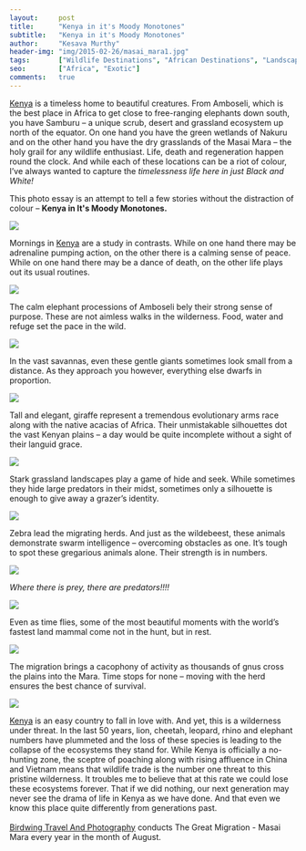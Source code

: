 ```yaml
---
layout:     post
title:      "Kenya in it's Moody Monotones"
subtitle:   "Kenya in it's Moody Monotones"
author:     "Kesava Murthy"
header-img: "img/2015-02-26/masai_mara1.jpg"
tags:       ["Wildlife Destinations", "African Destinations", "Landscape Destinations", "Maasai Maara", "Black and Whites", "Tips and Tricks"]
seo:		["Africa", "Exotic"]
comments:   true
---
```


<p><a href="http://www.wilderhood.com/destination/Masai%20Mara" target="_blank">Kenya</a> is a timeless home to beautiful creatures. From Amboseli, which is the best place in Africa to get close to free-ranging elephants down south, you have Samburu – a unique scrub, desert and grassland ecosystem up north of the equator. On one hand you have the green wetlands of Nakuru and on the other hand you have the dry grasslands of the Masai Mara – the holy grail for any wildlife enthusiast. Life, death and regeneration happen round the clock. And while each of these locations can be a riot of colour, I’ve always wanted to capture the <em>timelessness life here in just Black and White!</em></p>

<p>This photo essay is an attempt to tell a few stories without the distraction of colour – <strong>Kenya in It's Moody Monotones.</strong></p>


<img src="{{ site.baseurl }}/img/2015-02-26/masai_mara1.jpg">


<p>Mornings in <a href="http://www.wilderhood.com/destination/Masai%20Mara" target="_blank">Kenya</a> are a study in contrasts. While on one hand there may be adrenaline pumping action, on the other there is a calming sense of peace. While on one hand there may be a dance of death, on the other life plays out its usual routines.</p>

<img src="{{ site.baseurl }}/img/2015-02-26/masai_mara2.jpg">


<p>The calm elephant processions of Amboseli bely their strong sense of purpose. These are not aimless walks in the wilderness. Food, water and refuge set the pace in the wild.</p>

<img src="{{ site.baseurl }}/img/2015-02-26/masai_mara3.jpg">

<p>In the vast savannas, even these gentle giants sometimes look small from a distance. As they approach you however, everything else dwarfs in proportion.</p>

<img src="{{ site.baseurl }}/img/2015-02-26/masai_mara4.jpg">

<p>Tall and elegant, giraffe represent a tremendous evolutionary arms race along with the native acacias of Africa. Their unmistakable silhouettes dot the vast Kenyan plains – a day would be quite incomplete without a sight of their languid grace.</p>

<img src="{{ site.baseurl }}/img/2015-02-26/masai_mara5.jpg">


<p>Stark grassland landscapes play a game of hide and seek. While sometimes they hide large predators in their midst, sometimes only a silhouette is enough to give away a grazer’s identity.</p>

<img src="{{ site.baseurl }}/img/2015-02-26/masai_mara6.jpg">

<p>Zebra lead the migrating herds. And just as the wildebeest, these animals demonstrate swarm intelligence – overcoming obstacles as one. It’s tough to spot these gregarious animals alone. Their strength is in numbers.</p>

<img src="{{ site.baseurl }}/img/2015-02-26/masai_mara7.jpg">

<em>Where there is prey, there are predators!!!!</em>

<img src="{{ site.baseurl }}/img/2015-02-26/masai_mara8.jpg">

<p>Even as time flies, some of the most beautiful moments with the world’s fastest land mammal come not in the hunt, but in rest.</p>

<img src="{{ site.baseurl }}/img/2015-02-26/masai_mara9.jpg">

The migration brings a cacophony of activity as thousands of gnus cross the plains into the Mara. Time stops for none – moving with the herd ensures the best chance of survival.

<img src="{{ site.baseurl }}/img/2015-02-26/masai_mara10.jpg">

<p><a href="http://www.wilderhood.com/destination/Masai%20Mara" target="_blank">Kenya</a> is an easy country to fall in love with. And yet, this is a wilderness under threat. In the last 50 years, lion, cheetah, leopard, rhino and elephant numbers have plummeted and the loss of these species is leading to the collapse of the ecosystems they stand for. While Kenya is officially a no-hunting zone, the sceptre of poaching along with rising affluence in China and Vietnam means that wildlife trade is the number one threat to this pristine wilderness.
It troubles me to believe that at this rate we could lose these ecosystems forever. That if we did nothing, our next generation may never see the drama of life in  Kenya as we have done. And that even we know this place quite differently from generations past. <br>
<br>
     <a href="http://www.wilderhood.com/organizer/Birdwing%20Photography" target="_blank">Birdwing Travel And Photography</a> conducts 
     The Great Migration - Masai Mara every year in the month of August.
     </p>
